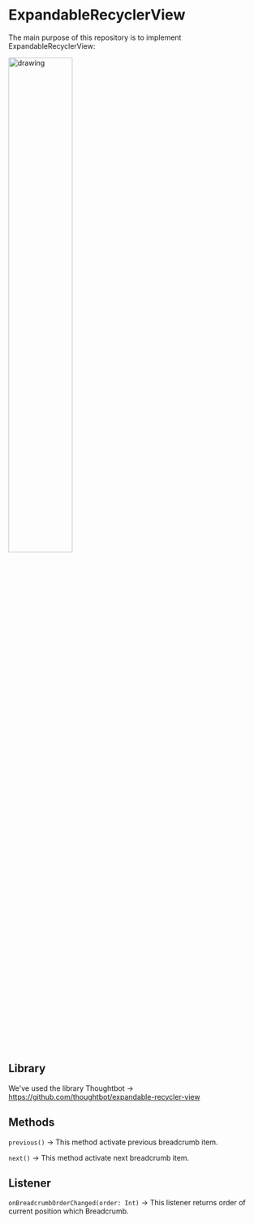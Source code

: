 # ExpandableRecyclerView

The main purpose of this repository is to implement ExpandableRecyclerView:

<img src="https://github.com/rodrigosimoesrosa/expandable-recycler-view/blob/master/images/expandable.jpg" alt="drawing" width="50%"/>

## Library
We've used the library Thoughtbot -> https://github.com/thoughtbot/expandable-recycler-view

## Methods
`previous()` -> This method activate previous breadcrumb item.

`next()` -> This method activate next breadcrumb item.

## Listener
`onBreadcrumbOrderChanged(order: Int)` -> This listener returns order of current position which Breadcrumb.

